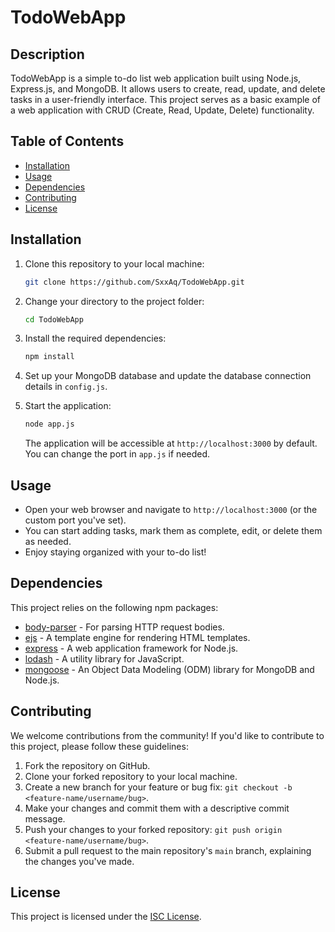 # TodoWebApp

## Description

TodoWebApp is a simple to-do list web application built using Node.js, Express.js, and MongoDB. It allows users to create, read, update, and delete tasks in a user-friendly interface. This project serves as a basic example of a web application with CRUD (Create, Read, Update, Delete) functionality.

## Table of Contents

- [Installation](#installation)
- [Usage](#usage)
- [Dependencies](#dependencies)
- [Contributing](#contributing)
- [License](#license)

## Installation

1. Clone this repository to your local machine:

   ```bash
   git clone https://github.com/SxxAq/TodoWebApp.git
   ```

2. Change your directory to the project folder:

   ```bash
   cd TodoWebApp
   ```

3. Install the required dependencies:

   ```bash
   npm install
   ```

4. Set up your MongoDB database and update the database connection details in `config.js`.

5. Start the application:

   ```bash
   node app.js
   ```

   The application will be accessible at `http://localhost:3000` by default. You can change the port in `app.js` if needed.

## Usage

- Open your web browser and navigate to `http://localhost:3000` (or the custom port you've set).
- You can start adding tasks, mark them as complete, edit, or delete them as needed.
- Enjoy staying organized with your to-do list!

## Dependencies

This project relies on the following npm packages:

- [body-parser](https://www.npmjs.com/package/body-parser) - For parsing HTTP request bodies.
- [ejs](https://www.npmjs.com/package/ejs) - A template engine for rendering HTML templates.
- [express](https://www.npmjs.com/package/express) - A web application framework for Node.js.
- [lodash](https://www.npmjs.com/package/lodash) - A utility library for JavaScript.
- [mongoose](https://www.npmjs.com/package/mongoose) - An Object Data Modeling (ODM) library for MongoDB and Node.js.

## Contributing

We welcome contributions from the community! If you'd like to contribute to this project, please follow these guidelines:

1. Fork the repository on GitHub.
2. Clone your forked repository to your local machine.
3. Create a new branch for your feature or bug fix: `git checkout -b <feature-name/username/bug>`.
4. Make your changes and commit them with a descriptive commit message.
5. Push your changes to your forked repository: `git push origin <feature-name/username/bug>`.
6. Submit a pull request to the main repository's `main` branch, explaining the changes you've made.

## License

This project is licensed under the [ISC License](LICENSE).

